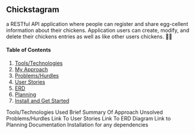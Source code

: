 ## Chickstagram 
a RESTful API application where people can register and share egg-cellent information about their chickens. Application users can create, modify, and delete their chickens entries as well as like other users chickens. 🐣🥚

#### Table of Contents 
1. [Tools/Technologies](#tools)
2. [My Approach](#summary)
3. [Problems/Hurdles](#problems)
4. [User Stories](#userstories)
5. [ERD](#erd)
6. [Planning](#planning)
7. [Install and Get Started](#install)


Tools/Technologies Used <a name="tools"></a>
Brief Summary Of Approach <a name="summary"></a>
Unsolved Problems/Hurdles <a name="problems"></a>
Link To User Stories <a name="userstories"></a>
Link To ERD Diagram <a name="erd"></a>
Link to Planning Documentation <a name="planning"></a>
Installation for any dependencies <a name="install"></a>